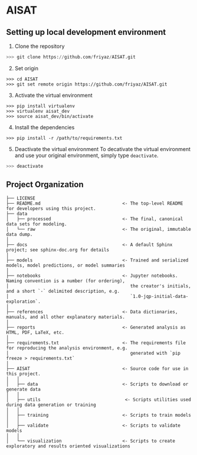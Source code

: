 AISAT
==============================


Setting up local development environment
------------

1. Clone the repository
```python
>>> git clone https://github.com/friyaz/AISAT.git
```

2. Set origin
```
>>> cd AISAT
>>> git set remote origin https://github.com/friyaz/AISAT.git
```

3. Activate the virtual environment
```
>>> pip install virtualenv
>>> virtualenv aisat_dev
>>> source aisat_dev/bin/activate
```

4. Install the dependencies
```
>>> pip install -r /path/to/requirements.txt
```

5. Deactivate the virtual environment
To decativate the virtual environment and use your original environment, simply type `deactivate`.
```python
>>> deactivate
```

Project Organization
------------

    ├── LICENSE
    ├── README.md                               <- The top-level README for developers using this project.
    ├── data
    │   ├── processed                           <- The final, canonical data sets for modeling.
    │   └── raw                                 <- The original, immutable data dump.
    │
    ├── docs                                    <- A default Sphinx project; see sphinx-doc.org for details
    │
    ├── models                                  <- Trained and serialized models, model predictions, or model summaries
    │
    ├── notebooks                               <- Jupyter notebooks. Naming convention is a number (for ordering),
    │                                              the creator's initials, and a short `-` delimited description, e.g.
    │                                              `1.0-jqp-initial-data-exploration`.
    │
    ├── references                              <- Data dictionaries, manuals, and all other explanatory materials.
    │
    ├── reports                                 <- Generated analysis as HTML, PDF, LaTeX, etc.
    │
    ├── requirements.txt                        <- The requirements file for reproducing the analysis environment, e.g.
    │                                              generated with `pip freeze > requirements.txt`
    │
    ├── AISAT                                   <- Source code for use in this project.
    │   │
    │   ├── data                                <- Scripts to download or generate data
    │   │
    │   ├── utils                                <- Scripts utilities used during data generation or training
    │   │
    │   ├── training                            <- Scripts to train models
    │   │
    │   ├── validate                            <- Scripts to validate models
    │   │
    │   └── visualization                       <- Scripts to create exploratory and results oriented visualizations
